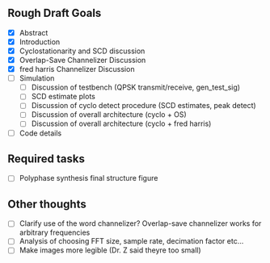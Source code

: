 Rough Draft Goals
-----------------
- [X] Abstract
- [X] Introduction
- [X] Cyclostationarity and SCD discussion
- [X] Overlap-Save Channelizer Discussion
- [X] fred harris Channelizer Discussion
- [ ] Simulation
    - [ ] Discussion of testbench (QPSK transmit/receive, gen_test_sig)
    - [ ] SCD estimate plots
    - [ ] Discussion of cyclo detect procedure (SCD estimates, peak detect)
    - [ ] Discussion of overall architecture (cyclo + OS)
    - [ ] Discussion of overall architecture (cyclo + fred harris)
- [ ] Code details

Required tasks
--------------
- [ ] Polyphase synthesis final structure figure

Other thoughts
--------------
- [ ] Clarify use of the word channelizer? Overlap-save channelizer works for
      arbitrary frequencies
- [ ] Analysis of choosing FFT size, sample rate, decimation factor etc...
- [ ] Make images more legible (Dr. Z said theyre too small)
